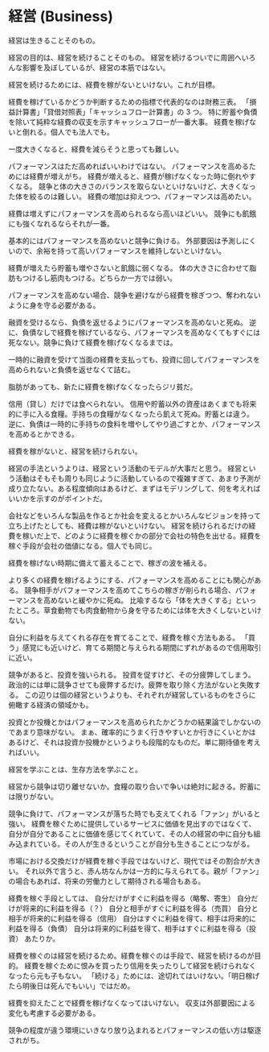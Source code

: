# 経営 (Business)

経営は生きることそのもの。

経営の目的は、経営を続けることそのもの。
経営を続けるついでに周囲へいろんな影響を及ぼしているが、経営の本筋ではない。

経営を続けるためには、経費を稼がないといけない。これが目標。

経費を稼げているかどうか判断するための指標で代表的なのは財務三表。
「損益計算書」「貸借対照表」「キャッシュフロー計算書」の 3 つ。
特に貯蓄や負債を除いて純粋な経費の収支を示すキャッシュフローが一番大事。
経費を稼げないと倒れる。個人でも法人でも。

一度大きくなると、経費を減らそうと思っても難しい。

パフォーマンスはただ高めればいいわけではない。
パフォーマンスを高めるためには経費が増えがち。
経費が増えると、経費が稼げなくなった時に倒れやすくなる。
競争と体の大きさのバランスを取らないといけないけど、大きくなった体を絞るのは難しい。
経費の増加は抑えつつ、パフォーマンスは高めたい。

経費は増えずにパフォーマンスを高められるなら高いほどいい。
競争にも飢餓にも強くなれるならそれが一番。

基本的にはパフォーマンスを高めないと競争に負ける。
外部要因は予測しにくいので、余裕を持って高いパフォーマンスを維持しないといけない。

経費が増えたら貯蓄も増やさないと飢餓に弱くなる。
体の大きさに合わせて脂肪もつけるし筋肉もつける。どちらか一方では弱い。

パフォーマンスを高めない場合、競争を避けながら経費を稼ぎつつ、奪われないように身を守る必要がある。

融資を受けるなら、負債を返せるようにパフォーマンスを高めないと死ぬ。
逆に、負債なしで経費を稼げているなら、パフォーマンスを高めなくてもすぐには死なない。競争に負けて経費を稼げなくなるまでは。

一時的に融資を受けて当面の経費を支払っても、投資に回してパフォーマンスを高められないと負債を返せなくて詰む。

脂肪があっても、新たに経費を稼げなくなったらジリ貧だ。

信用（貸し）だけでは食べられない。
信用や貯蓄以外の資産はあくまでも将来的に手に入る食糧。手持ちの食糧がなくなったら飢えて死ぬ。貯蓄とは違う。
逆に、負債は一時的に手持ちの食料を増やしてやり過ごすとか、パフォーマンスを高めるとかできる。

経費を稼がないと、経営を続けられない。

経営の手法というよりは、経営という活動のモデルが大事だと思う。
経営という活動はそもそも周りも同じように活動しているので複雑すぎて、あまり予測が成り立たない。ある程度傾向はあるけど、まずはモデリングして、何を考えればいいかを示すのがポイントだ。

会社などをいろんな製品を作るとか社会を変えるとかいろんなビジョンを持って立ち上げたとしても、経費は稼がないといけない。
経営を続けられるだけの経費を稼いだ上で、どのように経費を稼ぐかの部分で会社の特色を出せる。経費を稼ぐ手段が会社の価値になる。個人でも同じ。

経費を稼げない時期に備えて蓄えることで、稼ぎの波を補える。

より多くの経費を稼げるようにする、パフォーマンスを高めることにも関心がある。
競争相手がパフォーマンスを高めてこちらの稼ぎが削られる場合、パフォーマンスを高めないと緩やかに死ぬ。
比喩するなら「体を大きくする」といったところ。草食動物でも肉食動物から身を守るためには体を大きくしないといけない。

自分に利益を与えてくれる存在を育てることで、経費を稼ぐ方法もある。
「買う」感覚にも近いけど、育てる期間と与えられる期間にずれがあるので信用取引に近い。

競争があると、投資を強いられる。
投資を促すけど、その分疲弊してしまう。
政治的には単に競争させても疲弊するだけ。疲弊を取り除く方法がないと失敗する。
この辺りは個の経営というよりも、それぞれが経営しているものをさらに俯瞰する経済の領域かも。

投資とか投機とかはパフォーマンスを高められたかどうかの結果論でしかないのであまり意味がない。
まぁ、確率的にうまく行きやすいとか行きにくいとかはあるけど、それは投資か投機かというよりも段階的なものだ。単に期待値を考えればいい。

経営を学ぶことは、生存方法を学ぶこと。

経営から競争は切り離せないか。食糧の取り合いで争いは絶対に起きる。貯蓄には限りがない。

競争に負けて、パフォーマンスが落ちた時でも支えてくれる「ファン」がいると強い。
経費を稼ぐために提供しているサービスに価値を見出すのではなくて、自分が自分であることに価値を感じてくれていて、その人の経営の中に自分も組み込まれている。その人が生きるということが自分も生きることにつながる。

市場における交換だけが経費を稼ぐ手段ではないけど、現代ではその割合が大きい。
それ以外で言うと、赤ん坊なんかは一方的に与えられてる。親が「ファン」の場合もあれば、将来の労働力として期待される場合もある。

経費を稼ぐ手段としては、
自分だけがすぐに利益を得る（略奪、寄生）
自分だけが将来的に利益を得る（？）
自分と相手がすぐに利益を得る（売買）
自分と相手が将来的に利益を得る（信用）
自分はすぐに利益を得て、相手は将来的に利益を得る（負債）
自分は将来的に利益を得て、相手はすぐに利益を得る（投資）
あたりか。

経費を稼ぐのは経営を続けるため。経費を稼ぐのは手段で、経営を続けるのが目的。
経費を稼ぐために恨みを買ったり信用を失ったりして経営を続けられなくなったら元も子もない。
「続ける」ためには、途切れてはいけない。「明日稼げたら明後日は死んでもいい」ではだめ。

経費を抑えたことで経費を稼げなくなってはいけない。
収支は外部要因による変化も考慮する必要がある。

競争の程度が違う環境にいきなり放り込まれるとパフォーマンスの低い方は駆逐されがち。
